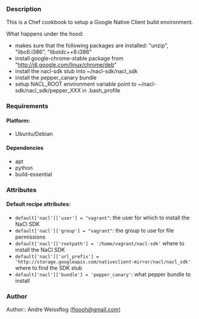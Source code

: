 ### Description ###

This is a Chef cookbook to setup a Google Native Client build environment.

What happens under the hood:

* makes sure that the following packages are installed: "unzip", "libc6:i386", "libstdc++6:i386"
* install google-chrome-stable package from "http://dl.google.com/linux/chrome/deb"
* install the nacl-sdk stub into ~/nacl-sdk/nacl_sdk
* install the pepper_canary bundle
* setup NACL_ROOT environment variable point to ~/nacl-sdk/nacl_sdk/pepper_XXX in .bash_profile

### Requirements ###
#### Platform: ####

* Ubuntu/Debian

#### Dependencies ####

* apt
* python
* build-essential

### Attributes ###
#### Default recipe attributes: ####

* ```default['nacl']['user'] = "vagrant"```: the user for which to install the NaCl SDK
* ```default['nacl']['group'] = "vagrant"```: the group to use for file permissions
* ```default['nacl']['rootpath'] = '/home/vagrant/nacl-sdk'``` where to install the NaCl SDK
* ```default['nacl']['url_prefix'] = 'http://storage.googleapis.com/nativeclient-mirror/nacl/nacl_sdk'``` where to find the SDK stub
* ```default['nacl']['bundle'] = 'pepper_canary'```: what pepper bundle to install

### Author ####
Author:: Andre Weissflog (floooh@gmail.com)
